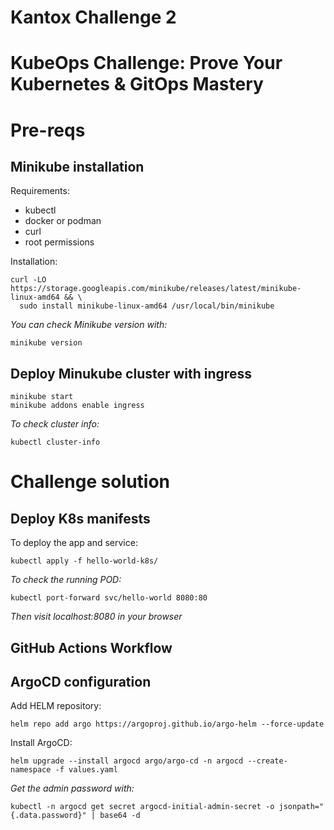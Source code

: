 # Kantox Challenge 2
# KubeOps Challenge: Prove Your Kubernetes & GitOps Mastery

# Pre-reqs
## Minikube installation
Requirements:
- kubectl
- docker or podman
- curl
- root permissions

Installation:
```
curl -LO https://storage.googleapis.com/minikube/releases/latest/minikube-linux-amd64 && \
  sudo install minikube-linux-amd64 /usr/local/bin/minikube
```
*You can check Minikube version with:*
```
minikube version
```
## Deploy Minukube cluster with ingress
```
minikube start
minikube addons enable ingress
```
*To check cluster info:*
```
kubectl cluster-info
```

# Challenge solution
## Deploy K8s manifests
To deploy the app and service:
```
kubectl apply -f hello-world-k8s/
```
*To check the running POD:*
```
kubectl port-forward svc/hello-world 8080:80
```
*Then visit localhost:8080 in your browser*

## GitHub Actions Workflow

## ArgoCD configuration

Add HELM repository:
```
helm repo add argo https://argoproj.github.io/argo-helm --force-update
```

Install ArgoCD:
```
helm upgrade --install argocd argo/argo-cd -n argocd --create-namespace -f values.yaml
```

*Get the admin password with:*
```
kubectl -n argocd get secret argocd-initial-admin-secret -o jsonpath="{.data.password}" | base64 -d
```

